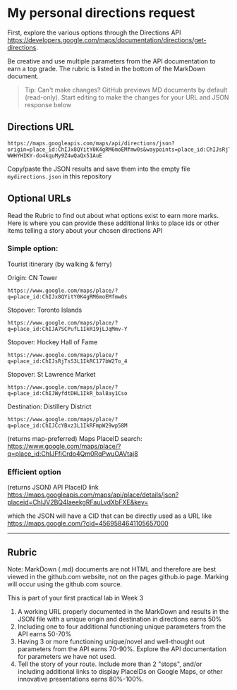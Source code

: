 # My personal directions request

First, explore the various options through the Directions API https://developers.google.com/maps/documentation/directions/get-directions. 

Be creative and use multiple parameters from the API documentation to earn a top grade. The rubric is listed in the bottom of the MarkDown document. 

> Tip: Can't make changes? GitHub previews MD documents by default (read-only). Start editing to make the changes for your URL and JSON response below

## Directions URL

```
https://maps.googleapis.com/maps/api/directions/json?origin=place_id:ChIJx8QYitY0K4gRM6moEMfmw0s&waypoints=place_id:ChIJsRjTsS3L1IkRC177bW2To_4|place_id:ChIJWyfdtDHL1IkR_bal8ay1Cso|place_id:ChIJCcYBxz3L1IkRFmpW29wp58M&destination=place_id:ChIJwwBKO7fK1IkR0wfNLSCjUFY&mode=walking&transit_mode=rail&units=metric&key=AIzaSyCM-WWHYHIKY-do4kquMy9Z4wQaQx51AuE
```

Copy/paste the JSON results and save them into the empty file ```mydirections.json``` in this repository

## Optional URLs

Read the Rubric to find out about what options exist to earn more marks. Here is where you can provide these additional links to place ids or other items telling a story about your chosen directions API

### Simple option:
Tourist itinerary (by walking & ferry)

Origin: CN Tower
```
https://www.google.com/maps/place/?q=place_id:ChIJx8QYitY0K4gRM6moEMfmw0s
```
Stopover: Toronto Islands
```
https://www.google.com/maps/place/?q=place_id:ChIJA7SCPufL1IkR19jLJqMmv-Y
```
Stopover: Hockey Hall of Fame
```
https://www.google.com/maps/place/?q=place_id:ChIJsRjTsS3L1IkRC177bW2To_4
```
Stopover: St Lawrence Market
```
https://www.google.com/maps/place/?q=place_id:ChIJWyfdtDHL1IkR_bal8ay1Cso
```
Destination: Distillery District
```
https://www.google.com/maps/place/?q=place_id:ChIJCcYBxz3L1IkRFmpW29wp58M
```

(returns map-preferred) Maps PlaceID search: https://www.google.com/maps/place/?q=place_id:ChIJFfiCrdo4Qm0RqPwuOAVtaj8
### Efficient option

(returns JSON) API PlaceID link https://maps.googleapis.com/maps/api/place/details/json?placeid=ChIJV2BQ4laeekgRFauLvdXbFXE&key=<INSERTKEY>

  which the JSON will have a CID that can be directly used as a URL like https://maps.google.com/?cid=4569584641105657000


____
## Rubric

Note: MarkDown (.md) documents are not HTML and therefore are best viewed in the github.com website, not on the pages github.io page. Marking will occur using the github.com source. 

This is part of your first practical lab in Week 3 

1. A working URL properly documented in the MarkDown and results in the JSON file with a unique origin and destination in directions earns 50%
2. Including one to four additional functioning unique parameters from the API earns 50-70%
3. Having 3 or more functioning unique/novel and well-thought out parameters from the API earns 70-90%. Explore the API documentation for parameters we have not used.
4. Tell the story of your route. Include more than 2 "stops", and/or including additional links to display PlaceIDs on Google Maps, or other innovative presentations earns 80%-100%. 
